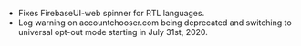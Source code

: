 * Fixes FirebaseUI-web spinner for RTL languages.
* Log warning on accountchooser.com being deprecated and switching to universal opt-out mode starting in July 31st, 2020.